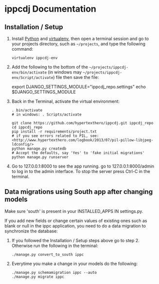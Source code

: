 # ippcdj Documentation

## Installation / Setup

1. Install [Python](http://python.org) and [virtualenv](https://pypi.python.org/pypi/virtualenv), then open a terminal session and go to your projects directory, such as `~/projects`, and type the following command:

    `virtualenv ippcdj-env`
    
2. Add the following to the bottom of the `~/projects/ippcdj-env/bin/activate`  (in windows may `~/projects/ippcdj-env/Script/activate`) file then save the file:

    export DJANGO_SETTINGS_MODULE="ippcdj_repo.settings"
    echo $DJANGO_SETTINGS_MODULE
    
3. Back in the Terminal, activate the virtual environment:

    ````
    . bin/activate
    # in windows: . Scripts/activate
        
    git clone https://github.com/hypertexthero/ippcdj.git ippcdj_repo
    cd ippcdj_repo
    pip install -r requirements/project.txt
    # if you see errors related to PIL, see: <http://www.hypertexthero.com/logbook/2013/07/pil-pillow-libjpeg-ldconfig/>
    python manage.py createdb
    # Accept the defaults, say 'Yes' to 'fake initial migrations'
    python manage.py runserver
    
    ````

4. Go to 127.0.0.1:8000 to see the app running. go to 127.0.0.1:8000/admin to log in to the admin interface. To stop the server press Ctrl-C in the terminal.
    
## Data migrations using South app after changing models

Make sure 'south' is present in your INSTALLED_APPS IN settings.py.

If you add new fields or change certain values of existing ones such as blank or null in the ippc application, you need to do a data migration to synchronize the database:

1. If you followed the Installation / Setup steps above go to step 2. Otherwise run the following in the terminal:

    `./manage.py convert_to_south ippc`

2. Everytime you make a change in your models do the following:

    `./manage.py schemamigration ippc --auto`  
    `./manage.py migrate ippc`
